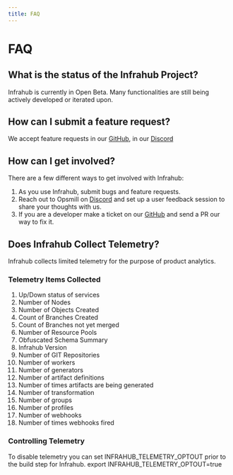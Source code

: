 ```yaml
---
title: FAQ
---
```


# FAQ

## What is the status of the Infrahub Project?

Infrahub is currently in Open Beta. Many functionalities are still being actively developed or iterated upon.

## How can I submit a feature request?

We accept feature requests in our [GitHub](https://github.com/opsmill/infrahub/issues), in our [Discord](https://discord.gg/typQmqXan5)

## How can I get involved?

There are a few different ways to get involved with Infrahub:

1. As you use Infrahub, submit bugs and feature requests.
2. Reach out to Opsmill on [Discord](https://discord.gg/typQmqXan5) and set up a user feedback session to share your thoughts with us.
3. If you are a developer make a ticket on our [GitHub](https://github.com/opsmill/infrahub/issues) and send a PR our way to fix it.

## Does Infrahub Collect Telemetry?

Infrahub collects limited telemetry for the purpose of product analytics.

### Telemetry Items Collected

1. Up/Down status of services
2. Number of Nodes
3. Number of Objects Created
4. Count of Branches Created
5. Count of Branches not yet merged
6. Number of Resource Pools
7. Obfuscated Schema Summary
8. Infrahub Version
9. Number of GIT Repositories
10. Number of workers
11. Number of generators
12. Number of artifact definitions
13. Number of times artifacts are being generated
14. Number of transformation
15. Number of groups
16. Number of profiles
17. Number of webhooks
18. Number of times webhooks fired

### Controlling Telemetry

To disable telemetry you can set INFRAHUB_TELEMETRY_OPTOUT prior to the build step for Infrahub.
    export INFRAHUB_TELEMETRY_OPTOUT=true